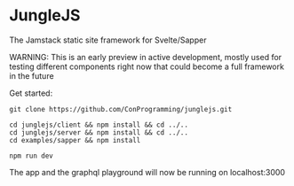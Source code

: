 # JungleJS
The Jamstack static site framework for Svelte/Sapper

WARNING: This is an early preview in active development, mostly used for testing different components right now that could become a full framework in the future

Get started:
```
git clone https://github.com/ConProgramming/junglejs.git

cd junglejs/client && npm install && cd ../..
cd junglejs/server && npm install && cd ../..
cd examples/sapper && npm install

npm run dev
```

The app and the graphql playground will now be running on localhost:3000
